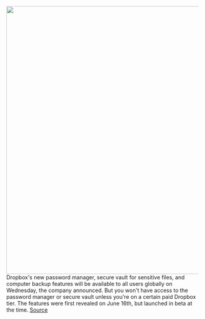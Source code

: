 <img src='https://cdn.vox-cdn.com/thumbor/yHPqi5jobSpEKJ-XhBZOs_Mfk_g=/0x0:3463x2309/1200x800/filters:focal(1340x973:1894x1527)/cdn.vox-cdn.com/uploads/chorus_image/image/67192142/1211180751.jpg.0.jpg' width='700px' /><br/>
Dropbox's new password manager, secure vault for sensitive files, and computer backup features will be available to all users globally on Wednesday, the company announced. But you won't have access to the password manager or secure vault unless you're on a certain paid Dropbox tier. The features were first revealed on June 16th, but launched in beta at the time.
<a href='https://www.theverge.com/2020/8/12/21363360/dropbox-password-manager-computer-backup-vault-branded-links-available-today'> Source <a/>